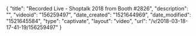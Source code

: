 {
    "title": "Recorded Live - Shoptalk 2018 from Booth #2826",
    "description": "",
    "videoid": "156259497",
    "date_created": "1521644969",
    "date_modified": "1521645584",
    "type": "captivate",
    "layout": "video",
    "url": "\/v\/2018-03-18-17-41-19\/156259497"
}